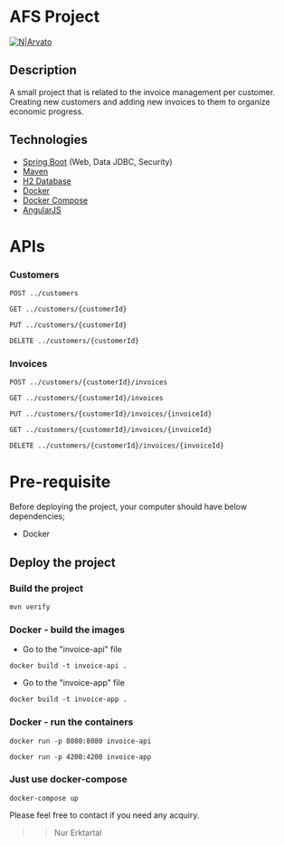 # AFS Project
[![N|Arvato](https://pbs.twimg.com/profile_images/1155782883652620288/E64nHD5Q_400x400.jpg)](https://itarvato.com)

## Description
A small project that is related to the invoice management per customer.
Creating new customers and adding new invoices to them to organize economic progress.


## Technologies

* [Spring Boot](http://projects.spring.io/spring-boot/) (Web, Data JDBC, Security)
* [Maven](http://maven.apache.org/)
* [H2 Database](https://www.h2database.com/)
* [Docker](https://www.docker.com/)
* [Docker Compose](https://docs.docker.com/compose/)
* [AngularJS](https://angularjs.org/)

# APIs

### Customers
```
POST ../customers
```
```
GET ../customers/{customerId}
```
```
PUT ../customers/{customerId}
```
```
DELETE ../customers/{customerId}
```
### Invoices
```
POST ../customers/{customerId}/invoices
```
```
GET ../customers/{customerId}/invoices
```
```
PUT ../customers/{customerId}/invoices/{invoiceId}
```
```
GET ../customers/{customerId}/invoices/{invoiceId}
```
```
DELETE ../customers/{customerId}/invoices/{invoiceId}
```

# Pre-requisite
Before deploying the project, your computer should have below dependencies;

- Docker 

## Deploy the project


### Build the project
```
mvn verify
```
###  Docker - build the images


- Go to the "invoice-api" file
```
docker build -t invoice-api .
```
- Go to the "invoice-app" file
```
docker build -t invoice-app .
```
### Docker - run the containers
```
docker run -p 8080:8080 invoice-api 

docker run -p 4200:4200 invoice-app 
```
### Just use docker-compose
```
docker-compose up
```

Please feel free to contact if you need any acquiry.

>> Nur Erktartal
